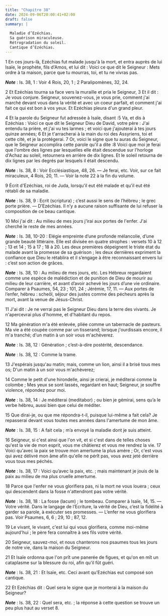 ```yaml
---
title: "Chapitre 38"
date: 2024-09-06T20:00:41+02:00
draft: false
summary: |
  
  Maladie d’Ezéchias.
  Sa guérison miraculeuse.
  Rétrogradation du soleil.
  Cantique d’Ezéchias.
---
```



1 En ces jours-là, Ezéchias fut malade jusqu'à la mort, et entra auprès de lui Isaïe, le prophète, fils d'Amos, et lui dit : Voici ce que dit le Seigneur : Mets ordre à ta maison, parce que tu mourras, toi, et tu ne vivras pas.

***Note*** :  Is. 38, 1 : Voir 4 Rois, 20, 1 ; 2 Paralipomènes, 32, 24.

2 Et Ezéchias tourna sa face vers la muraille et pria le Seigneur, 3 Et il dit : Je vous conjure. Seigneur, souvenez-vous, je vous prie, comment j'ai marché devant vous dans la vérité et avec un coeur parfait, et comment j'ai fait ce qui est bon à vos yeux. Et Ezéchias pleura d'un grand pleur.


4 Et la parole du Seigneur fut adressée à Isaïe, disant :5 Va, et dis à Ezéchias : Voici ce que dit le Seigneur Dieu de David, votre père : J'ai entendu ta prière, et j'ai vu tes larmes ; et voici que j'ajouterai à tes jours quinze années; 6 Et je t'arracherai à la main du roi des Assyriens, toi et cette cité, et je la protégerai. 7 Or, voici le signe que tu auras du Seigneur, que le Seigneur accomplira cette parole qu'il a dite :8 Voici que moi je ferai que l'ombre des lignes par lesquelles elle était descendue sur l'horloge d'Achaz au soleil, retournera en arrière de dix lignes. Et le soleil retourna de dix lignes par les degrés par lesquels il était descendu.

***Note*** :  Is. 38, 8 : Voir Ecclésiastique, 48, 26. ― Je ferai, etc. Voir, sur ce fait miraculeux, 4 Rois, 20, 11. ― Voir la note 22 à la fin du volume.


9 Écrit d'Ezéchias, roi de Juda, lorsqu'il eut été malade et qu'il eut été rétabli de sa maladie.

***Note*** :  Is. 38, 9 : Ecrit (scriptura) ; c’est aussi le sens de l’hébreu ; le grec porte prière. ― D’Ezéchias. Il n’y a aucune raison suffisante de lui refuser la composition de ce beau cantique.


10 Moi j'ai dit : Au milieu de mes jours j'irai aux portes de l'enfer. J'ai cherché le reste de mes années.

***Note*** :  Is. 38, 10-20 : Elégie empreinte d’une profonde mélancolie, d’une grande beauté littéraire. Elle est divisée en quatre strophes : versets 10 à 12 ; 13 et 14 ; 15 à 17 ; 18 à 20. Les deux premières dépeignent le triste état du malade avant la promesse de sa guérison ; les deux dernières expriment la confiance que Dieu le rétablira et il s’engage à être reconnaissant envers lui : c’est son action de grâces.

***Note*** :  Is. 38, 10 : Au milieu de mes jours, etc. Les Hébreux regardaient comme une espèce de malédiction et de punition de Dieu de mourir au milieu de leur carrière, et avant d’avoir achevé les jours d’une vie ordinaire. Comparer à Psaumes, 54, 23 ; 101, 24 ; Jérémie, 17, 11. ― Aux portes de l’enfer, hébreu : scheôl, séjour des justes comme des pécheurs après la mort, avant la venue de Jésus-Christ.


11 J'ai dit : Je ne verrai pas le Seigneur Dieu dans la terre des vivants. Je n'apercevrai plus d'homme, et d'habitant du repos.


12 Ma génération m'a été enlevée, pliée comme un tabernacle de pasteurs. Ma vie a été coupée comme par un tisserand; lorsque j'ourdissais encore, il m'a tranché; d'un matin à un soir vous m'achèverez.

***Note*** :  Is. 38, 12 : Génération ; c’est-à-dire postérité, descendance.

***Note*** :  Is. 38, 12 : Comme la trame.


13 J'espérais jusqu'au matin; mais, comme un lion, ainsi il a brisé tous mes os; D'un matin à un soir vous m'achèverez;


14 Comme le petit d'une hirondelle, ainsi je crierai, je méditerai comme la colombe ; Mes yeux se sont lassés, regardant en haut; Seigneur, je souffre violence, répondez pour moi.

***Note*** :  Is. 38, 14 : Je méditerai (meditabor) ; ou bien je gémirai, sens qu’a le verbe hébreu, aussi bien que celui de méditer.


15 Que dirai-je, ou que me répondra-t-il, puisque lui-même a fait cela? Je repasserai devant vous toutes mes années dans l'amertume de mon âme.

***Note*** :  Is. 38, 15 : A fait cela ; m’a envoyé la maladie dont je suis atteint.


16 Seigneur, si c'est ainsi que l'on vit, et si c'est dans de telles choses qu'est la vie de mon esprit, vous me châtierez et vous me rendrez la vie. 17 Voici qu'avec la paix se trouve mon amertume la plus amère ; Or, c'est vous qui avez délivré mon âme afin qu'elle ne pérît pas, vous avez jeté derrière vous tous mes péchés.

***Note*** :  Is. 38, 17 : Voici qu’avec la paix, etc. ; mais maintenant je jouis de la paix au milieu de ma plus cruelle amertume.


18 Parce que l'enfer ne vous glorifiera pas, ni la mort ne vous louera ; ceux qui descendent dans la fosse n'attendront pas votre vérité.

***Note*** :  Is. 38, 18 : La fosse (lacum) ; le tombeau. Comparer à Isaïe, 14, 15. ― Votre vérité. Dans le langage de l’Ecriture, la vérité de Dieu, c’est la fidélité à garder sa parole, à exécuter ses promesses. ― L’enfer ne vous glorifiera pas. Voir Psaumes, 6, 6 ; 29, 10 ; 87, 12.


19 Le vivant, le vivant, c'est lui qui vous glorifiera, comme moi-même aujourd'hui ; le père fera connaître à ses fils votre vérité.


20 Seigneur, sauvez-moi, et nous chanterons nos psaumes tous les jours de notre vie, dans la maison du Seigneur.


21 Et Isaïe ordonna que l'on prît une panerée de figues, et qu'on en mît un cataplasme sur la blessure du roi, afin qu'il fût guéri.

***Note*** :  Is. 38, 21 : Et Isaïe, etc. Ceci avant qu’Ezéchias eut composé son cantique.

22 Et Ezéchias dit : Quel sera le signe que je monterai à la maison du Seigneur?

***Note*** :  Is. 38, 22 : Quel sera, etc. ; la réponse à cette question se trouve un peu plus haut au verset 8.

